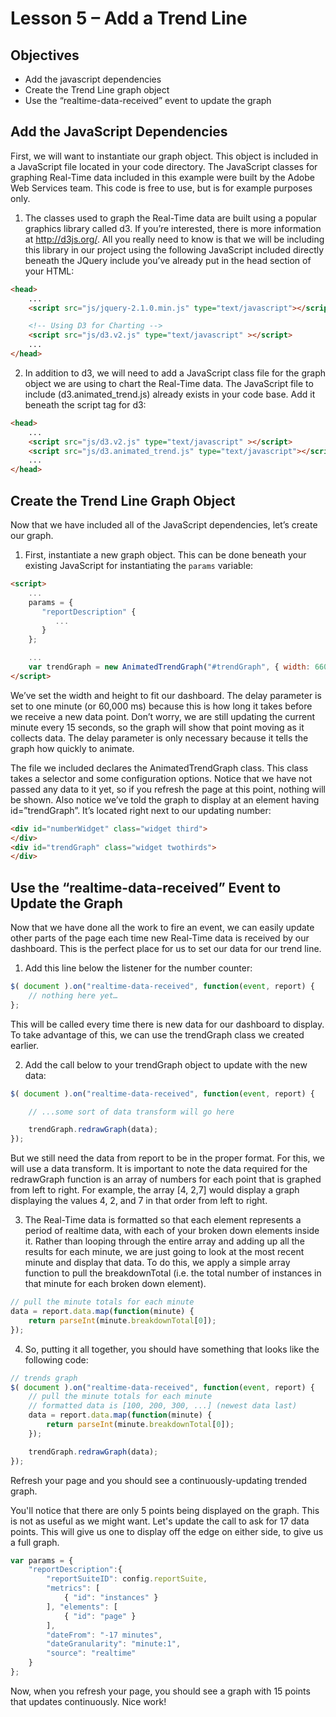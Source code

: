 Lesson 5 – Add a Trend Line
=====

Objectives
-----
 * Add the javascript dependencies
 * Create the Trend Line graph object
 * Use the “realtime-data-received” event to update the graph

Add the JavaScript Dependencies
-----

First, we will want to instantiate our graph object.  This object is included in a JavaScript file located in your code directory. The JavaScript classes for graphing Real-Time data included in this example were built by the Adobe Web Services team.  This code is free to use, but is for example purposes only.

  1. The classes used to graph the Real-Time data are built using a popular graphics library called d3.  If you’re interested, there is more information at http://d3js.org/.  All you really need to know is that we will be including this library in our project using the following JavaScript included directly beneath the JQuery include you’ve already put in the head section of your HTML:
```html
<head>
    ...
    <script src="js/jquery-2.1.0.min.js" type="text/javascript"></script>

    <!-- Using D3 for Charting -->
    <script src="js/d3.v2.js" type="text/javascript" ></script>
    ...
</head>
```

  2. In addition to d3, we will need to add a JavaScript class file for the graph object we are using to chart the Real-Time data.  The JavaScript file to include (d3.animated_trend.js) already exists in your code base.  Add it beneath the script tag for d3:
```html
<head>
    ...
    <script src="js/d3.v2.js" type="text/javascript" ></script>
    <script src="js/d3.animated_trend.js" type="text/javascript"></script>
    ...
</head>
```

Create the Trend Line Graph Object
-----

Now that we have included all of the JavaScript dependencies, let’s create our graph.

  1. First, instantiate a new graph object.  This can be done beneath your existing JavaScript for instantiating the `params` variable:
```html
<script>
    ...
    params = {
       "reportDescription" {
          ...
       }
    };

    ...
    var trendGraph = new AnimatedTrendGraph("#trendGraph", { width: 660, height: 200, delay: 60000});
</script>
```

We’ve set the width and height to fit our dashboard.  The delay parameter is set to one minute (or 60,000 ms) because this is how long it takes before we receive a new data point.  Don’t worry, we are still updating the current minute every 15 seconds, so the graph will show that point moving as it collects data.  The delay parameter is only necessary because it tells the graph how quickly to animate.

The file we included declares the AnimatedTrendGraph class.  This class takes a selector and some configuration options.  Notice that we have not passed any data to it yet, so if you refresh the page at this point, nothing will be shown.  Also notice we’ve told the graph to display at an element having id=”trendGraph”.  It’s located right next to our updating number:

```html
<div id="numberWidget" class="widget third">
</div>
<div id="trendGraph" class="widget twothirds">
</div>
```

Use the “realtime-data-received” Event to Update the Graph
-----

Now that we have done all the work to fire an event, we can easily update other parts of the page each time new Real-Time data is received by our dashboard.   This is the perfect place for us to set our data for our trend line.

  1. Add this line below the listener for the number counter:
```javascript
$( document ).on("realtime-data-received", function(event, report) {
    // nothing here yet…
};
```
This will be called every time there is new data for our dashboard to display.  To take advantage of this, we can use the trendGraph class we created earlier.

  2. Add the call below to your trendGraph object to update with the new data:
```javascript
$( document ).on("realtime-data-received", function(event, report) {

    // ...some sort of data transform will go here

    trendGraph.redrawGraph(data);
});
```
But we still need the data from report to be in the proper format.  For this, we will use a data transform.  It is important to note the data required for the redrawGraph function is an array of numbers for each point that is graphed from left to right.  For example, the array [4, 2,7] would display a graph displaying the values 4, 2, and 7 in that order from left to right.

  3. The Real-Time data is formatted so that each element represents a period of realtime data, with each of your broken down elements inside it. Rather than looping through the entire array and adding up all the results for each minute, we are just going to look at the most recent minute and display that data. To do this, we apply a simple array function to pull the breakdownTotal (i.e. the total number of instances in that minute for each broken down element).
```javascript
// pull the minute totals for each minute
data = report.data.map(function(minute) {
    return parseInt(minute.breakdownTotal[0]);
});
```

  4. So, putting it all together, you should have something that looks like the following code:
```javascript
// trends graph
$( document ).on("realtime-data-received", function(event, report) {
    // pull the minute totals for each minute
    // formatted data is [100, 200, 300, ...] (newest data last)
    data = report.data.map(function(minute) {
        return parseInt(minute.breakdownTotal[0]);
    });

    trendGraph.redrawGraph(data);
});
```
Refresh your page and you should see a continuously-updating trended graph.

You'll notice that there are only 5 points being displayed on the graph. This is not as useful as we might want. Let's update the call to ask for 17 data points.  This will give us one to display off the edge on either side, to give us a full graph.

```javascript
var params = {
    "reportDescription":{
        "reportSuiteID": config.reportSuite,
        "metrics": [
            { "id": "instances" }
        ], "elements": [
            { "id": "page" }
        ],
        "dateFrom": "-17 minutes",
        "dateGranularity": "minute:1",
        "source": "realtime"
    }
};
```

Now, when you refresh your page, you should see a graph with 15 points that updates continuously. Nice work!
